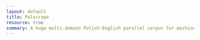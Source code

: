 ```yaml
---
layout: default
title: Polscrape
resource: true
summary: A huge multi-domain Polish-English parallel corpus for machine translation.
---
```

